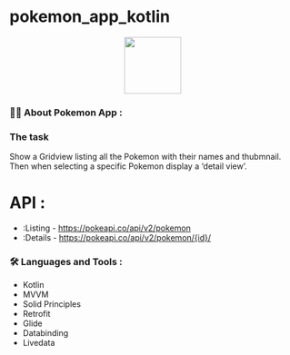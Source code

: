 # pokemon_app_kotlin

<div id="header" align="center">
  <img src="https://media.giphy.com/media/M9gbBd9nbDrOTu1Mqx/giphy.gif" width="100"/>
</div>

### 👨‍🦲 About Pokemon App :

###  The task
Show a Gridview  listing all the Pokemon with their names and thubmnail.
Then when selecting a specific Pokemon display a ‘detail view’.



# API :

- :Listing - https://pokeapi.co/api/v2/pokemon
- :Details - https://pokeapi.co/api/v2/pokemon/{id}/



### :hammer_and_wrench: Languages and Tools :

- Kotlin
- MVVM
- Solid Principles
- Retrofit
- Glide 
- Databinding
- Livedata






